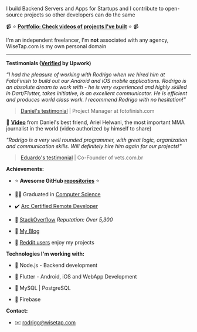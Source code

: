 I build Backend Servers and Apps for Startups and I contribute to open-source projects so other developers can do the same

📹 ⭐ **[Portfolio: Check videos of projects I've built](https://rodrigo.wisetap.com?from=github)** ⭐ 📹

I'm an independent freelancer, I'm **not** associated with any agency, WiseTap.com is my own personal domain

---

**Testimonials ([Verified](https://www.upwork.com/freelancers/~01b0a09c2144c05b24) by Upwork)**

_“I had the pleasure of working with Rodrigo when we hired him at FotoFinish to build out our Android and iOS mobile applications. Rodrigo is an absolute dream to work with - he is very experienced and highly skilled in Dart/Flutter, takes initiative, is an excellent communicator. He is efficient and produces world class work. I recommend Rodrigo with no hesitation!”_

> [Daniel's testimonial](https://www.upwork.com/freelancers/~01b0a09c2144c05b24) | Project Manager at fotofinish.com

🎥 **[Video](https://drive.google.com/file/d/1ovMVyCXH_JcQuKQLMVYdJhwTyERrEmyE/view)** from Daniel's best friend, Ariel Helwani, the most important MMA journalist in the world (video authorized by himself to share)

_"Rodrigo is a very well rounded programmer, with great logic, organization and communication skills. Will definitely hire him again for our projects!"_

> [Eduardo's testimonial](https://www.upwork.com/freelancers/~01b0a09c2144c05b24) | Co-Founder of vets.com.br

**Achievements:**

- :star: **Awesome GitHub [repositories](https://github.com/RodrigoBertotti?tab=repositories&q=&type=&language=&sort=stargazers)** :star:

- :man_student:	Graduated in [Computer Science](https://wisetap.com/img/home/diploma.jpg)

- :heavy_check_mark: [Arc Certified Remote Developer](https://arc.dev/@rodrigobertotti)

- :large_orange_diamond: [StackOverflow](https://stackoverflow.com/users/4508758) _Reputation: Over 5,300_

- :orange_book: [My Blog](https://wisetap.com/en/blog)

- 👏 [Reddit users](https://www.reddit.com/user/WiseTapDotCom/submitted?sort=top) enjoy my projects

**Technologies I'm working with:**

- :large_blue_diamond: Node.js - Backend development

- :large_blue_diamond: Flutter - Android, iOS and WebApp Development

- :large_blue_diamond: MySQL | PostgreSQL
  
- :large_blue_diamond: Firebase 

**Contact:**

- :envelope: rodrigo@wisetap.com
